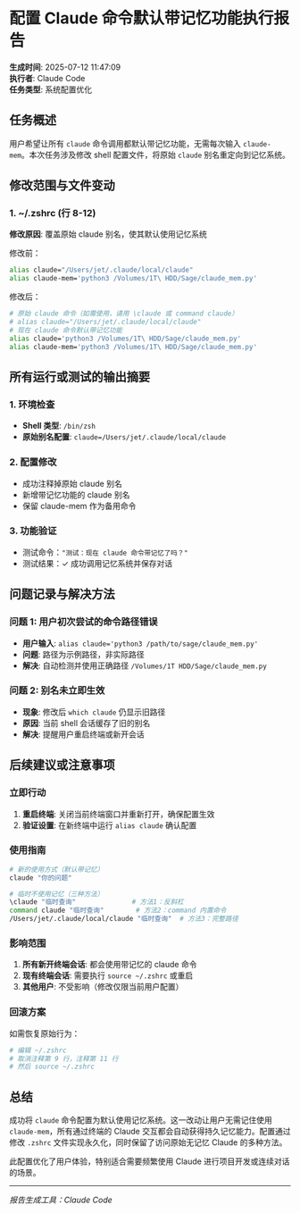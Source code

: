# 配置 Claude 命令默认带记忆功能执行报告

**生成时间**: 2025-07-12 11:47:09  
**执行者**: Claude Code  
**任务类型**: 系统配置优化  

## 任务概述

用户希望让所有 `claude` 命令调用都默认带记忆功能，无需每次输入 `claude-mem`。本次任务涉及修改 shell 配置文件，将原始 `claude` 别名重定向到记忆系统。

## 修改范围与文件变动

### 1. ~/.zshrc (行 8-12)
**修改原因**: 覆盖原始 claude 别名，使其默认使用记忆系统

修改前：
```bash
alias claude="/Users/jet/.claude/local/claude"
alias claude-mem='python3 /Volumes/1T\ HDD/Sage/claude_mem.py'
```

修改后：
```bash
# 原始 claude 命令（如需使用，请用 \claude 或 command claude）
# alias claude="/Users/jet/.claude/local/claude"
# 现在 claude 命令默认带记忆功能
alias claude='python3 /Volumes/1T\ HDD/Sage/claude_mem.py'
alias claude-mem='python3 /Volumes/1T\ HDD/Sage/claude_mem.py'
```

## 所有运行或测试的输出摘要

### 1. 环境检查
- **Shell 类型**: `/bin/zsh`
- **原始别名配置**: `claude=/Users/jet/.claude/local/claude`

### 2. 配置修改
- 成功注释掉原始 claude 别名
- 新增带记忆功能的 claude 别名
- 保留 claude-mem 作为备用命令

### 3. 功能验证
- 测试命令：`"测试：现在 claude 命令带记忆了吗？"`
- 测试结果：✓ 成功调用记忆系统并保存对话

## 问题记录与解决方法

### 问题 1: 用户初次尝试的命令路径错误
- **用户输入**: `alias claude='python3 /path/to/sage/claude_mem.py'`
- **问题**: 路径为示例路径，非实际路径
- **解决**: 自动检测并使用正确路径 `/Volumes/1T HDD/Sage/claude_mem.py`

### 问题 2: 别名未立即生效
- **现象**: 修改后 `which claude` 仍显示旧路径
- **原因**: 当前 shell 会话缓存了旧的别名
- **解决**: 提醒用户重启终端或新开会话

## 后续建议或注意事项

### 立即行动
1. **重启终端**: 关闭当前终端窗口并重新打开，确保配置生效
2. **验证设置**: 在新终端中运行 `alias claude` 确认配置

### 使用指南
```bash
# 新的使用方式（默认带记忆）
claude "你的问题"

# 临时不使用记忆（三种方法）
\claude "临时查询"              # 方法1：反斜杠
command claude "临时查询"        # 方法2：command 内置命令
/Users/jet/.claude/local/claude "临时查询"  # 方法3：完整路径
```

### 影响范围
1. **所有新开终端会话**: 都会使用带记忆的 claude 命令
2. **现有终端会话**: 需要执行 `source ~/.zshrc` 或重启
3. **其他用户**: 不受影响（修改仅限当前用户配置）

### 回滚方案
如需恢复原始行为：
```bash
# 编辑 ~/.zshrc
# 取消注释第 9 行，注释第 11 行
# 然后 source ~/.zshrc
```

## 总结

成功将 `claude` 命令配置为默认使用记忆系统。这一改动让用户无需记住使用 `claude-mem`，所有通过终端的 Claude 交互都会自动获得持久记忆能力。配置通过修改 `.zshrc` 文件实现永久化，同时保留了访问原始无记忆 Claude 的多种方法。

此配置优化了用户体验，特别适合需要频繁使用 Claude 进行项目开发或连续对话的场景。

---

*报告生成工具：Claude Code*